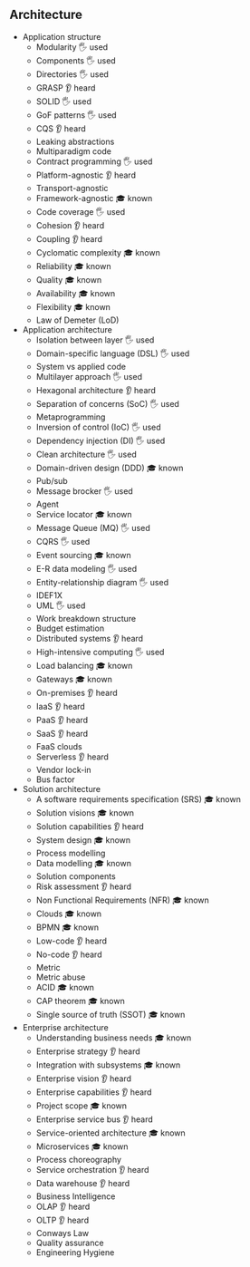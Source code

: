 ## Architecture

- Application structure
  - Modularity 🖐️ used
  - Components 🖐️ used
  - Directories 🖐️ used
  - GRASP 👂 heard
  - SOLID 🖐️ used
  - GoF patterns 🖐️ used
  - CQS 👂 heard
  - Leaking abstractions
  - Multiparadigm code
  - Contract programming 🖐️ used
  - Platform-agnostic 👂 heard
  - Transport-agnostic
  - Framework-agnostic 🎓 known
  - Code coverage 🖐️ used
  - Cohesion 👂 heard
  - Coupling 👂 heard
  - Cyclomatic complexity 🎓 known
  - Reliability 🎓 known
  - Quality 🎓 known
  - Availability 🎓 known
  - Flexibility 🎓 known
  - Law of Demeter (LoD)
- Application architecture
  - Isolation between layer 🖐️ used
  - Domain-specific language (DSL) 🖐️ used
  - System vs applied code
  - Multilayer approach 🖐️ used
  - Hexagonal architecture 👂 heard
  - Separation of concerns (SoC) 🖐️ used
  - Metaprogramming
  - Inversion of control (IoC) 🖐️ used
  - Dependency injection (DI) 🖐️ used
  - Clean architecture 🖐️ used
  - Domain-driven design (DDD) 🎓 known
  - Pub/sub
  - Message brocker 🖐️ used
  - Agent
  - Service locator 🎓 known
  - Message Queue (MQ) 🖐️ used
  - CQRS 🖐️ used
  - Event sourcing 🎓 known
  - E-R data modeling 🖐️ used
  - Entity-relationship diagram 🖐️ used
  - IDEF1X
  - UML 🖐️ used
  - Work breakdown structure
  - Budget estimation
  - Distributed systems 👂 heard
  - High-intensive computing 🖐️ used
  - Load balancing 🎓 known
  - Gateways 🎓 known
  - On-premises 👂 heard
  - IaaS 👂 heard
  - PaaS 👂 heard
  - SaaS 👂 heard
  - FaaS clouds
  - Serverless 👂 heard
  - Vendor lock-in
  - Bus factor
- Solution architecture
  - A software requirements specification (SRS) 🎓 known
  - Solution visions 🎓 known
  - Solution capabilities 👂 heard
  - System design 🎓 known
  - Process modelling
  - Data modelling 🎓 known
  - Solution components
  - Risk assessment 👂 heard
  - Non Functional Requirements (NFR) 🎓 known
  - Clouds 🎓 known
  - BPMN 🎓 known
  - Low-code 👂 heard
  - No-code 👂 heard
  - Metric
  - Metric abuse
  - ACID 🎓 known
  - CAP theorem 🎓 known
  - Single source of truth (SSOT) 🎓 known
- Enterprise architecture
  - Understanding business needs 🎓 known
  - Enterprise strategy 👂 heard
  - Integration with subsystems 🎓 known
  - Enterprise vision 👂 heard
  - Enterprise capabilities 👂 heard
  - Project scope 🎓 known
  - Enterprise service bus 👂 heard
  - Service-oriented architecture 🎓 known
  - Microservices 🎓 known
  - Process choreography
  - Service orchestration 👂 heard
  - Data warehouse 👂 heard
  - Business Intelligence
  - OLAP 👂 heard
  - OLTP 👂 heard
  - Conways Law
  - Quality assurance
  - Engineering Hygiene
